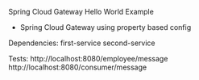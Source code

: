 Spring Cloud Gateway Hello World Example

- Spring Cloud Gateway using property based config

Dependencies:
first-service
second-service

Tests:
http://localhost:8080/employee/message
http://localhost:8080/consumer/message